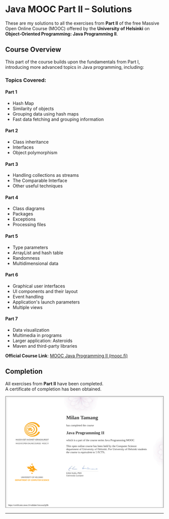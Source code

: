 # Java MOOC Part II – Solutions

These are my solutions to all the exercises from **Part II** of the free Massive Open Online Course (MOOC) offered by the **University of Helsinki** on **Object-Oriented Programming: Java Programming II**.

## Course Overview

This part of the course builds upon the fundamentals from Part I, introducing more advanced topics in Java programming, including:

### Topics Covered:

#### Part 1

- Hash Map
- Similarity of objects
- Grouping data using hash maps
- Fast data fetching and grouping information

#### Part 2

- Class inheritance
- Interfaces
- Object polymorphism

#### Part 3

- Handling collections as streams
- The Comparable Interface
- Other useful techniques

#### Part 4

- Class diagrams
- Packages
- Exceptions
- Processing files

#### Part 5

- Type parameters
- ArrayList and hash table
- Randomness
- Multidimensional data

#### Part 6

- Graphical user interfaces
- UI components and their layout
- Event handling
- Application's launch parameters
- Multiple views

#### Part 7

- Data visualization
- Multimedia in programs
- Larger application: Asteroids
- Maven and third-party libraries

**Official Course Link**: [MOOC Java Programming II (mooc.fi)](https://java-programming.mooc.fi/part-8)

## Completion

All exercises from **Part II** have been completed.  
A certificate of completion has been obtained.

![Certificate - Java Programming II](./My%20Solutions/certificate-java-programming-ii.png)

---
